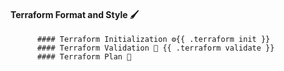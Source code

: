 #### Terraform Format and Style 🖌
          #### Terraform Initialization ⚙️{{ .terraform init }}
          #### Terraform Validation 🤖 {{ .terraform validate }}
          #### Terraform Plan 📖